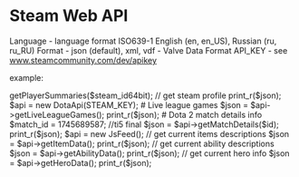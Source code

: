 # Steam Web API
 Language -  language format ISO639-1 English (en, en_US), Russian (ru, ru_RU)
 Format - json (default), xml, vdf - Valve Data Format
 API_KEY - see www.steamcommunity.com/dev/apikey
 
example:
<?php
use SteamApi\SteamApi;
use SteamApi\JsFeed;
use SteamApi\DotaApi;

$api = new SteamApi(STEAM_KEY);
$steam_id64bit = [SteamApi::convertUserId(36553880)]; // convertaion steam id - 32 to 64bit
$json = $api->getPlayerSummaries($steam_id64bit); // get  steam profile
print_r($json);


$api = new DotaApi(STEAM_KEY);

# Live league games
$json = $api->getLiveLeagueGames();
print_r($json);

# Dota 2 match details info
$match_id = 1745689587; //ti5 final
$json = $api->getMatchDetails($id);
print_r($json);

$api = new JsFeed();
// get current items descriptions 
$json = $api->getItemData();
print_r($json);

// get current ability descriptions
$json = $api->getAbilityData();
print_r($json);

// get current hero info
$json = $api->getHeroData();
print_r($json);
